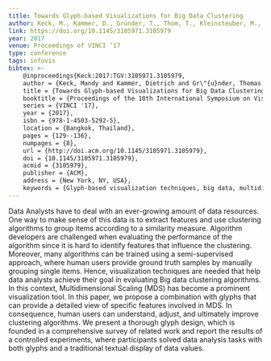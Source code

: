 ```yaml
---
title: Towards Glyph-based Visualizations for Big Data Clustering
author: Keck, M., Kammer, D., Gründer, T., Thom, T., Kleinsteuber, M., Maasch, A., Groh, R.
link: https://doi.org/10.1145/3105971.3105979
year: 2017
venue: Proceedings of VINCI ’17
type: conference
tags: infovis
bibtex: >-
    @inproceedings{Keck:2017:TGV:3105971.3105979,
    author = {Keck, Mandy and Kammer, Dietrich and Gr\"{u}nder, Thomas and Thom, Thomas and Kleinsteuber, Martin and Maasch, Alexander and Groh, Rainer},
    title = {Towards Glyph-based Visualizations for Big Data Clustering},
    booktitle = {Proceedings of the 10th International Symposium on Visual Information Communication and Interaction},
    series = {VINCI '17},
    year = {2017},
    isbn = {978-1-4503-5292-5},
    location = {Bangkok, Thailand},
    pages = {129--136},
    numpages = {8},
    url = {http://doi.acm.org/10.1145/3105971.3105979},
    doi = {10.1145/3105971.3105979},
    acmid = {3105979},
    publisher = {ACM},
    address = {New York, NY, USA},
    keywords = {Glyph-based visualization techniques, big data, multidimensional scaling, visual cluster analysis}} 
---
```

Data Analysts have to deal with an ever-growing amount of data resources. One way to make sense of this data is to extract features and use clustering algorithms to group items according to a similarity measure. Algorithm developers are challenged when evaluating the performance of the algorithm since it is hard to identify features that influence the clustering. Moreover, many algorithms can be trained using a semi-supervised approach, where human users provide ground truth samples by manually grouping single items. Hence, visualization techniques are needed that help data analysts achieve their goal in evaluating Big data clustering algorithms. In this context, Multidimensional Scaling (MDS) has become a prominent visualization tool. In this paper, we propose a combination with glyphs that can provide a detailed view of specific features involved in MDS. In consequence, human users can understand, adjust, and ultimately improve clustering algorithms. We present a thorough glyph design, which is founded in a comprehensive survey of related work and report the results of a controlled experiments, where participants solved data analysis tasks with both glyphs and a traditional textual display of data values.